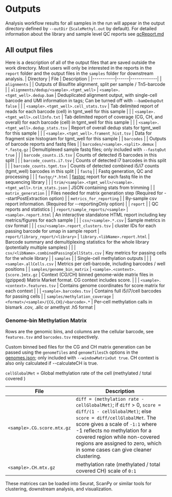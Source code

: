 # Outputs

Analysis workflow results for all samples in the run will appear in the output directory defined by `--outDir` (`ScaleMethyl.out` by default). 
For detailed information about the library and sample level QC reports see [qcReport.md](qcReport.md)

## All output files
Here is a description of all of the output files that are saved outside the work directory. Most users will only be interested in the reports in the `report` folder and the output files in the `samples` folder for downstream analysis.
| Directory | File | Description |
|-----------|------|-------------|
| `alignments` |  | Outputs of Bisulfite alignment, split per sample / Tn5-barcode |
| `alignments/dedup/<sample>.<tgmt_well>` | `<sample>.<tgmt_well>.dedup.bam` | Deduplicated alignment output, with single-cell barcode and UMI information in tags; Can be turned off with `--bamDedupOut false` |
|                                         | `<sample>.<tgmt_well>.cell_stats.tsv` | Tab delimited report of reads for each barcode (cell) in tgmt_well for this sample |
|                                         | `<sample>.<tgmt_well>.cellInfo.txt` | Tab delimited report of coverage (CG, CH, and overall) for each barcode (cell) in tgmt_well for this sample |
|                                         | `<sample>.<tgmt_well>.dedup_stats.tsv` | Report of overall dedup stats for tgmt_well for this sample |
|                                         | `<sample>.<tgmt_well>.frament_hist.tsv` | Data for fragment size histogram for tgmt_well for this sample |
| `barcodes` | | Outputs of barcode reports and fastq files |
| `barcodes/<sample>.<split>.demux` | `*.fastq.gz` | Demultiplexed sample fastq files; only included with `--fastqOut true` |
|                                   | `barcode_counts.i5.tsv` | Counts of detected i5 barcodes in this split |
|                                   | `barcode_counts.i7.tsv` | Counts of detected i7 barcodes in this split |
|                                   | `barcode_counts.tgmt.tsv` | Counts of detected combined i5/i7 counts (tgmt_well) barcodes in this split |
| `fastq` | | Fastq generation, QC and processing |
|         | `fastqc/*.html` | [fastqc](https://github.com/s-andrews/FastQC) report for each fastq file in the sequencing library |
|         | `trim/<sample>.<tgmt_well>/<sample>.<tgmt_well>.trim_stats.json` | JSON containing stats from trimming |
| `matrix_generation` | | Files needed for matrix generation step (Required for --startPostExtraction  option) |
| `metrics_for_reporting` |  | By-sample csv report information. (Required for --reportingOnly option) |
| `report` | | QC reports and statistics |
| `report/sample_reports/<sample>` | `<sample>.report.html` | An interactive standalone HTML report including key metrics/figures for each sample |
|                  | `csv/<sample>.*.csv` | Sample metrics in csv format |
|                  | `csv/<sample>.report_clusters.tsv` | cluster IDs for each passing barcode for umap in sample report
| `report/library_report/<library>` | `library.<libName>.report.html` | Barcode summary and demultiplexing statistics for the whole library (potentially multiple samples) |
|                  | `csv/<libName>.combinedPassingCellStats.csv` | Key metrics for passing cells for the whole library |
| `samples` | | Single-cell methylation outputs |
|           | `<sample>.allCells.csv` | Metrics per cell-barcode, including barcodes / well positions |
| `samples/genome_bin_matrix` | `<sample>.<context>.{score.}mtx.gz` | Context (CG/CH) binned genome-wide matrix files in (gzipped) Matrix Market format. CG context includes score. |
|                             | `<sample>.<context>.features.tsv` | Contains genome coordinates for score matrix for each context |
|                             | `<sample>.barcodes.tsv` | Contains full i5/i7/cell barcodes for passing cells |
| `samples/methylation_coverage` | `<format>/<sample>/{CG,CH}/<barcode>.*` | Per-cell methylation calls in bismark .cov, .allc or amethyst .h5 format |



### Genome-bin Methylation Matrix
Rows are the genomic bins, and columns are the cellular barcode, see `features.tsv` and `barcodes.tsv` respectively.

Custom binned bed files for the CG and CH matrix generation can be passed using the `genomeTiles` and `genomeTilesCh` options in the [genomes.json](genomes.md); only included with `--windowMatrixOut true`. CH context is also only calculated if --calculateCH is true.

`cellGlobalMet` = Global methylation rate of the cell (methylated / total covered )

| File | Description |
|------|-------------|
| `<sample>.CG.score.mtx.gz` | `diff = (methylation rate - cellGlobalMet)`; if `diff` > 0, `score = diff/(1 - cellGlobalMet)`; else `score = diff/cellGlobalMet`. The score gives a scale of `-1:1` where -1 reflects no methylation for a covered region while non-covered regions are assigned to zero, which in some cases can give cleaner clustering. |
| `<sample>.CH.mtx.gz` | methylation rate (methylated / total covered CH) scale of `0:1` | 

These matrices can be loaded into Seurat, ScanPy or similar tools for clustering, downstream analysis, and visualization.